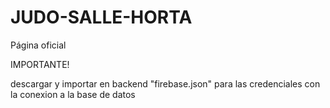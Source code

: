 # JUDO-SALLE-HORTA

Página oficial 

IMPORTANTE!

descargar y importar en backend "firebase.json" para las credenciales con la conexion a la base de datos
